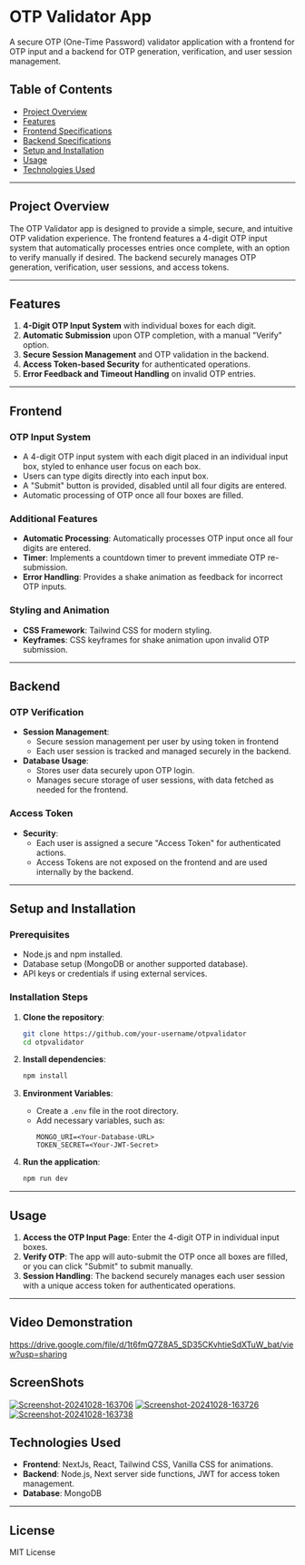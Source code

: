# OTP Validator App

A secure OTP (One-Time Password) validator application with a frontend for OTP input and a backend for OTP generation, verification, and user session management.

## Table of Contents
- [Project Overview](#project-overview)
- [Features](#features)
- [Frontend Specifications](#frontend)
- [Backend Specifications](#backend)
- [Setup and Installation](#setup-and-installation)
- [Usage](#usage)
- [Technologies Used](#technologies-used)

---

## Project Overview
The OTP Validator app is designed to provide a simple, secure, and intuitive OTP validation experience. The frontend features a 4-digit OTP input system that automatically processes entries once complete, with an option to verify manually if desired. The backend securely manages OTP generation, verification, user sessions, and access tokens.

---

## Features
1. **4-Digit OTP Input System** with individual boxes for each digit.
2. **Automatic Submission** upon OTP completion, with a manual "Verify" option.
3. **Secure Session Management** and OTP validation in the backend.
4. **Access Token-based Security** for authenticated operations.
5. **Error Feedback and Timeout Handling** on invalid OTP entries.

---

## Frontend

### OTP Input System
- A 4-digit OTP input system with each digit placed in an individual input box, styled to enhance user focus on each box.
- Users can type digits directly into each input box.
- A "Submit" button is provided, disabled until all four digits are entered.
- Automatic processing of OTP once all four boxes are filled.

### Additional Features
- **Automatic Processing**: Automatically processes OTP input once all four digits are entered.
- **Timer**: Implements a countdown timer to prevent immediate OTP re-submission.
- **Error Handling**: Provides a shake animation as feedback for incorrect OTP inputs.

### Styling and Animation
- **CSS Framework**: Tailwind CSS for modern styling.
- **Keyframes**: CSS keyframes for shake animation upon invalid OTP submission.

---

## Backend

### OTP Verification
- **Session Management**:
  - Secure session management per user by using token in frontend
  - Each user session is tracked and managed securely in the backend.
- **Database Usage**:
  - Stores user data securely upon OTP login.
  - Manages secure storage of user sessions, with data fetched as needed for the frontend.

### Access Token
- **Security**:
  - Each user is assigned a secure "Access Token" for authenticated actions.
  - Access Tokens are not exposed on the frontend and are used internally by the backend.

---

## Setup and Installation

### Prerequisites
- Node.js and npm installed.
- Database setup (MongoDB or another supported database).
- API keys or credentials if using external services.

### Installation Steps
1. **Clone the repository**:
   ```bash
   git clone https://github.com/your-username/otpvalidator
   cd otpvalidator
   ```

2. **Install dependencies**:
   ```bash
   npm install
   ```

3. **Environment Variables**:
   - Create a `.env` file in the root directory.
   - Add necessary variables, such as:
     ```env
     MONGO_URI=<Your-Database-URL>
     TOKEN_SECRET=<Your-JWT-Secret>
     ```

4. **Run the application**:
   ```bash
   npm run dev
   ```

---

## Usage

1. **Access the OTP Input Page**: Enter the 4-digit OTP in individual input boxes.
2. **Verify OTP**: The app will auto-submit the OTP once all boxes are filled, or you can click "Submit" to submit manually.
3. **Session Handling**: The backend securely manages each user session with a unique access token for authenticated operations.

---

## Video Demonstration
https://drive.google.com/file/d/1t6fmQ7Z8A5_SD35CKvhtieSdXTuW_bat/view?usp=sharing

## ScreenShots
<a href="https://ibb.co/Ws4bZJt"><img src="https://i.ibb.co/Ws4bZJt/Screenshot-20241028-163706.png" alt="Screenshot-20241028-163706" border="0"></a> 
<a href="https://ibb.co/PrBqHty"><img src="https://i.ibb.co/PrBqHty/Screenshot-20241028-163726.png" alt="Screenshot-20241028-163726" border="0"></a>
<a href="https://ibb.co/zHNRfWy"><img src="https://i.ibb.co/zHNRfWy/Screenshot-20241028-163738.png" alt="Screenshot-20241028-163738" border="0"></a>

## Technologies Used

- **Frontend**: NextJs, React, Tailwind CSS, Vanilla CSS for animations.
- **Backend**: Node.js, Next server side functions, JWT for access token management.
- **Database**: MongoDB

---

## License
MIT License

